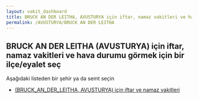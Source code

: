 ```yaml
---
layout: vakit_dashboard
title: BRUCK AN DER LEITHA, AVUSTURYA için iftar, namaz vakitleri ve hava durumu - ilçe/eyalet seç
permalink: /AVUSTURYA/BRUCK AN DER LEITHA
---
```


## BRUCK AN DER LEITHA (AVUSTURYA) için iftar, namaz vakitleri ve hava durumu  görmek için bir ilçe/eyalet seç

Aşağıdaki listeden bir şehir ya da semt seçin

* [ (BRUCK_AN_DER_LEITHA, AVUSTURYA) için iftar ve namaz vakitleri](/AVUSTURYA/BRUCK_AN_DER_LEITHA/)

<script type="text/javascript">
  var GLOBAL_COUNTRY = 'AVUSTURYA';
  var GLOBAL_CITY = 'BRUCK AN DER LEITHA';
  var GLOBAL_STATE = 'BRUCK AN DER LEITHA';
</script>
